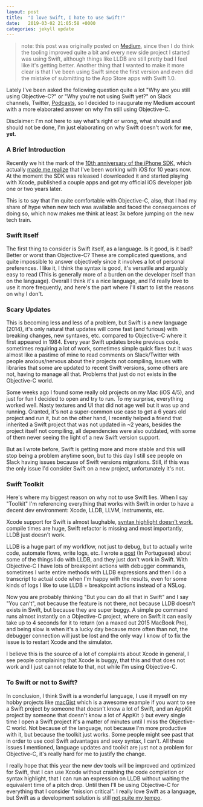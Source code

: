 ```yaml
---
layout: post
title:  "I love Swift, I hate to use Swift!"
date:   2019-03-02 21:05:58 +0000
categories: jekyll update
---
```


> note: this post was originally posted on [Medium](https://medium.com/p/3778aeeda209/edit), since then I do think the tooling improved quite a bit and every new side project I started was using Swift, although things like LLDB are still pretty bad I feel like it's getting better. Another thing that I wanted to make it more clear is that I've been using Swift since the first version and even did the mistake of submitting to the App Store apps with Swift 1.0.

Lately I've been asked the following question quite a lot "Why are you still using Objective-C?" or "Why you're not using Swift yet?" on Slack channels, Twitter, [Podcasts](https://overcast.fm/+B8CbvZG8c), so I decided to inaugurate my Medium account with a more elaborated answer on why I'm still using Objective-C.

Disclaimer: I'm not here to say what's right or wrong, what should and should not be done, I'm just elaborating on why Swift doesn't work for **me**, **yet**.


### A Brief Introduction

Recently we hit the mark of the [10th anniversary of the iPhone SDK](https://blog.iconfactory.com/2018/03/a-lot-can-happen-in-a-decade/), which actually [made me realize](https://twitter.com/fcbunn/status/971154805342208001) that I've been working with iOS for 10 years now. At the moment the SDK was released I downloaded it and started playing with Xcode, published a couple apps and got my official iOS developer job one or two years later.

This is to say that I'm quite comfortable with Objective-C, also, that I had my share of hype when new tech was available and faced the consequences of doing so, which now makes me think at least 3x before jumping on the new tech train.


### Swift Itself

The first thing to consider is Swift itself, as a language. Is it good, is it bad? Better or worst than Objective-C? These are complicated questions, and quite impossible to answer objectively since it involves a lot of personal preferences. I like it, I think the syntax is good, it's versatile and arguably easy to read (This is generally more of a burden on the developer itself than on the language). Overall I think it's a nice language, and I'd really love to use it more frequently, and here's the part where I'll start to list the reasons on why I don't.


### Scary Updates

This is becoming less and less of a problem, but Swift is a new language (2014), it's only natural that updates will come fast (and furious) with breaking changes, new syntaxes, etc. compared to Objective-C where it first appeared in 1984. Every year Swift updates broke previous code, sometimes requiring a lot of work, sometimes simple quick fixes but it was almost like a pastime of mine to read comments on Slack/Twitter with people anxious/nervous about their projects not compiling, issues with libraries that some are updated to recent Swift versions, some others are not, having to manage all that. Problems that just do not exists in the Objective-C world.

Some weeks ago I found some really old projects on my Mac (iOS 4/5), and just for fun I decided to open and try to run. To my surprise, everything worked well. Nasty textures and UI that did not age well but it was up and running. Granted, it's not a super-common use case to get a 6 years old project and run it, but on the other hand, I recently helped a friend that inherited a Swift project that was not updated in ~2 years, besides the project itself not compiling, all dependencies were also outdated, with some of them never seeing the light of a new Swift version support.

But as I wrote before, Swift is getting more and more stable and this will stop being a problem anytime soon, but to this day I still see people on Slack having issues because of Swift versions migrations. Still, if this was the only issue I'd consider Swift on a new project, unfortunately it's not.

### Swift Toolkit

Here's where my biggest reason on why not to use Swift lies. When I say "Toolkit" I'm referencing everything that works with Swift in order to have a decent dev environment: Xcode, LLDB, LLVM, Instruments, etc.

Xcode support for Swift is almost laughable, [syntax highlight doesn't work](https://twitter.com/fcbunn/status/971853272863690753), compile times are huge, Swift refactor is missing and most importantly, LLDB just doesn't work.

LLDB is a huge part of my workflow, not just to debug, but to actually write code, automate flows, write logs, etc. I wrote a [post](http://equinocios.com/ios/2017/03/08/lldb-e-seu-amigo/) (In Portuguese) about some of the things I do with LLDB, and they just don't work in Swift. With Objective-C I have lots of breakpoint actions with debugger commands, sometimes I write entire methods with LLDB expressions and then I do a transcript to actual code when I'm happy with the results, even for some kinds of logs I like to use LLDB + breakpoint actions instead of a NSLog.

Now you are probably thinking "But you can do all that in Swift" and I say "You can't", not because the feature is not there, not because LLDB doesn't exists in Swift, but because they are super buggy. A simple po command runs almost instantly on a Objective-C project, where on Swift it can easily take up to 4 seconds for it to return (on a maxed out 2015 MacBook Pro), and being slow is when it's a lucky day because more often than not, the debugger connection will just be lost and the only way I know of to fix the issue is to restart Xcode and the simulator.

I believe this is the source of a lot of complaints about Xcode in general, I see people complaining that Xcode is buggy, that this and that does not work and I just cannot relate to that, not while I'm using Objective-C.

### To Swift or not to Swift?

In conclusion, I think Swift is a wonderful language, I use it myself on my hobby projects like [macGist](https://github.com/Bunn/macGist) which is a awesome example if you want to see a Swift project by someone that doesn't know a lot of Swift, and an AppKit project by someone that doesn't know a lot of AppKit :) but every single time I open a Swift project it's a matter of minutes until I miss the Objective-C world. Not because of the language, not because I'm more productive with it, but because the toolkit just works. Some people might see past that in order to use cool Swift advantages and sexy syntax, I can't. All these issues I mentioned, language updates and toolkit are just not a problem for Objective-C, it's really hard for me to justify the change.

I really hope that this year the new dev tools will be improved and optimized for Swift, that I can use Xcode without crashing the code completion or syntax highlight, that I can run an expression on LLDB without waiting the equivalent time of a pitch drop. Until then I'll be using Objective-C for everything that I consider "mission critical". I really love Swift as a language, but Swift as a development solution is still [not quite my tempo](https://www.youtube.com/watch?v=xDAsABdkWSc).